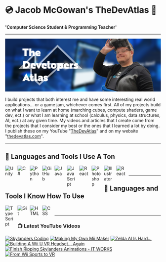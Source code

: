 # 💿 Jacob McGowan's TheDevAtlas 💽

**'Computer Science Student & Programming Teacher'**

---

!["Banner"](/photos/banner.png)

I build projects that both interest me and have some interesting real world applications... or a game jam, whichever comes first. All of my projects build on what I want to learn at home (marching cubes, compute shaders, game dev, ect.) or what I am learning at school (calculus, physics, data structures, AI, ect.) at any given time. My videos and articles that I create come from the projects that I consider my best or the ones that I learned a lot by doing. I publish these on my YouTube "[TheDevAtlas](https://www.youtube.com/@thedevatlas)" and on my website "[thedevatlas.com](https://www.thedevatlas.com/)".

---

## 💾 Languages and Tools I Use A Ton

<img align="left" alt="Unity" width="30px" style="padding-right:10px;" src="https://cdn.jsdelivr.net/gh/devicons/devicon@latest/icons/unity/unity-original.svg" />
<img align="left" alt="C#" width="30px" style="padding-right:10px;" src="https://cdn.jsdelivr.net/gh/devicons/devicon@latest/icons/csharp/csharp-original.svg" />
<img align="left" alt="Python" width="30px" style="padding-right:10px;" src="https://cdn.jsdelivr.net/gh/devicons/devicon@latest/icons/python/python-original.svg" />
<img align="left" alt="GitHub" width="30px" style="padding-right:10px;" src="https://cdn.jsdelivr.net/gh/devicons/devicon/icons/github/github-original.svg" />
<img align="left" alt="Java" width="30px" style="padding-right:10px;" src="https://cdn.jsdelivr.net/gh/devicons/devicon/icons/java/java-original.svg"/>
<img align="left" alt="JavaScript" width="30px" style="padding-right:10px;" src="https://cdn.jsdelivr.net/gh/devicons/devicon/icons/javascript/javascript-plain.svg" />
<img align="left" alt="React" width="30px" style="padding-right:10px;" src="https://cdn.jsdelivr.net/gh/devicons/devicon/icons/react/react-original.svg" />
<img align="left" alt="Photoshop" width="30px" style="padding-right:10px;" src="https://cdn.jsdelivr.net/gh/devicons/devicon@latest/icons/photoshop/photoshop-original.svg" />
<img align="left" alt="Illustrator" width="30px" style="padding-right:10px;" src="https://cdn.jsdelivr.net/gh/devicons/devicon@latest/icons/illustrator/illustrator-plain.svg" />
<img align="left" alt="React" width="30px" style="padding-right:10px;" src="https://cdn.jsdelivr.net/gh/devicons/devicon@latest/icons/premierepro/premierepro-original.svg" />

<br />

---

## 🧠 Languages and Tools I Know How To Use

<img align="left" alt="TypeScript" width="30px" style="padding-right:10px;" src="https://cdn.jsdelivr.net/gh/devicons/devicon/icons/typescript/typescript-plain.svg" />
<img align="left" alt="Git" width="30px" style="padding-right:10px;" src="https://cdn.jsdelivr.net/gh/devicons/devicon/icons/git/git-original.svg" />
<img align="left" alt="HTML" width="30px" style="padding-right:10px;" src="https://cdn.jsdelivr.net/gh/devicons/devicon/icons/html5/html5-plain.svg" />
<img align="left" alt="CSS" width="30px" style="padding-right:10px;" src="https://cdn.jsdelivr.net/gh/devicons/devicon/icons/css3/css3-plain.svg" />

<br />

---

### 📺 Latest YouTube Videos

<!-- BEGIN YOUTUBE-CARDS -->
[![Skylanders Coding](https://ytcards.demolab.com/?id=QqdLAuloN_8&title=Skylanders+Coding&lang=en&timestamp=1724938227&background_color=%230d1117&title_color=%23ffffff&stats_color=%23dedede&max_title_lines=1&width=250&border_radius=5 "Skylanders Coding")](https://www.youtube.com/watch?v=QqdLAuloN_8)
[![Making My Own Mii Maker](https://ytcards.demolab.com/?id=S5a07lY1AuM&title=Making+My+Own+Mii+Maker&lang=en&timestamp=1724869137&background_color=%230d1117&title_color=%23ffffff&stats_color=%23dedede&max_title_lines=1&width=250&border_radius=5 "Making My Own Mii Maker")](https://www.youtube.com/watch?v=S5a07lY1AuM)
[![Zelda AI Is Hard...](https://ytcards.demolab.com/?id=MobgLPKt7iQ&title=Zelda+AI+Is+Hard...&lang=en&timestamp=1724860822&background_color=%230d1117&title_color=%23ffffff&stats_color=%23dedede&max_title_lines=1&width=250&border_radius=5 "Zelda AI Is Hard...")](https://www.youtube.com/watch?v=MobgLPKt7iQ)
[![Building A Wii U VR Headset... Again](https://ytcards.demolab.com/?id=a3HGMO-_UBE&title=Building+A+Wii+U+VR+Headset...+Again&lang=en&timestamp=1724774400&background_color=%230d1117&title_color=%23ffffff&stats_color=%23dedede&max_title_lines=1&width=250&border_radius=5 "Building A Wii U VR Headset... Again")](https://www.youtube.com/watch?v=a3HGMO-_UBE)
[![Finish Ripping Skylanders Animations - IT WORKS](https://ytcards.demolab.com/?id=z1RrArL5yG8&title=Finish+Ripping+Skylanders+Animations+-+IT+WORKS&lang=en&timestamp=1724768418&background_color=%230d1117&title_color=%23ffffff&stats_color=%23dedede&max_title_lines=1&width=250&border_radius=5 "Finish Ripping Skylanders Animations - IT WORKS")](https://www.youtube.com/watch?v=z1RrArL5yG8)
[![From Wii Sports to VR](https://ytcards.demolab.com/?id=IauEAWm1dBU&title=From+Wii+Sports+to+VR&lang=en&timestamp=1724688016&background_color=%230d1117&title_color=%23ffffff&stats_color=%23dedede&max_title_lines=1&width=250&border_radius=5 "From Wii Sports to VR")](https://www.youtube.com/watch?v=IauEAWm1dBU)
<!-- END YOUTUBE-CARDS -->
#

